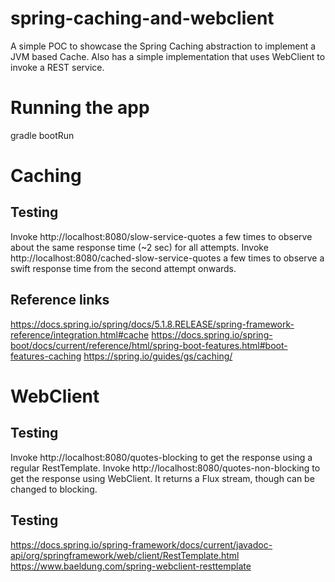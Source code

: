 # spring-caching-and-webclient
A simple POC to showcase the Spring Caching abstraction to implement a JVM based Cache.
Also has a simple implementation that uses WebClient to invoke a REST service.

# Running the app
gradle bootRun

# Caching
## Testing
Invoke http://localhost:8080/slow-service-quotes a few times to observe about the same response time (~2 sec) for all attempts.
Invoke http://localhost:8080/cached-slow-service-quotes a few times to observe a swift response time from the second attempt onwards.

## Reference links
https://docs.spring.io/spring/docs/5.1.8.RELEASE/spring-framework-reference/integration.html#cache
https://docs.spring.io/spring-boot/docs/current/reference/html/spring-boot-features.html#boot-features-caching 
https://spring.io/guides/gs/caching/

# WebClient
## Testing
Invoke http://localhost:8080/quotes-blocking to get the response using a regular RestTemplate.
Invoke http://localhost:8080/quotes-non-blocking to get the response using WebClient. It returns a Flux stream, though can be changed to blocking.

## Testing
https://docs.spring.io/spring-framework/docs/current/javadoc-api/org/springframework/web/client/RestTemplate.html
https://www.baeldung.com/spring-webclient-resttemplate
